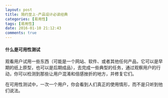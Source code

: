 ```yaml
---
layout: post
title: 简约至上-产品设计必读经典
categories: [易用性]
tags: [易用性]
date: 2016-01-10 21:12:43
comments: true
---
```


#### 什么是可用性测试

观看用户试用一些东西（可能是一个网站、软件、或者其他任何产品，它可以是早期的纸上原型，也可以是后期成品），去完成一些典型的任务，通过观察用户的行动，你可以检测到那些让用户混淆和倍感挫折的地方，并修复它们。

在可用性测试中，一次一个用户，你会看到人们真正的使用情形，而不是只听到他们说法。


